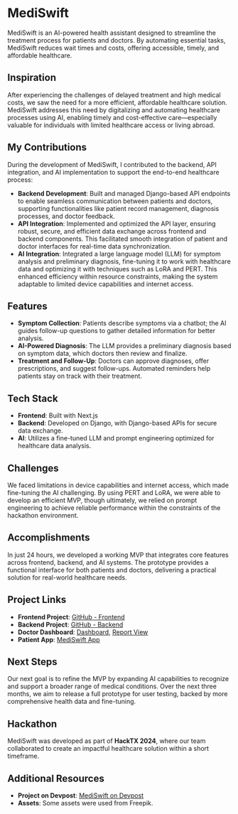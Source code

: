 # MediSwift

MediSwift is an AI-powered health assistant designed to streamline the treatment process for patients and doctors. By automating essential tasks, MediSwift reduces wait times and costs, offering accessible, timely, and affordable healthcare.

## Inspiration
After experiencing the challenges of delayed treatment and high medical costs, we saw the need for a more efficient, affordable healthcare solution. MediSwift addresses this need by digitalizing and automating healthcare processes using AI, enabling timely and cost-effective care—especially valuable for individuals with limited healthcare access or living abroad.

## My Contributions

During the development of MediSwift, I contributed to the backend, API integration, and AI implementation to support the end-to-end healthcare process:

- **Backend Development**: Built and managed Django-based API endpoints to enable seamless communication between patients and doctors, supporting functionalities like patient record management, diagnosis processes, and doctor feedback.
- **API Integration**: Implemented and optimized the API layer, ensuring robust, secure, and efficient data exchange across frontend and backend components. This facilitated smooth integration of patient and doctor interfaces for real-time data synchronization.
- **AI Integration**: Integrated a large language model (LLM) for symptom analysis and preliminary diagnosis, fine-tuning it to work with healthcare data and optimizing it with techniques such as LoRA and PERT. This enhanced efficiency within resource constraints, making the system adaptable to limited device capabilities and internet access.

## Features
- **Symptom Collection**: Patients describe symptoms via a chatbot; the AI guides follow-up questions to gather detailed information for better analysis.
- **AI-Powered Diagnosis**: The LLM provides a preliminary diagnosis based on symptom data, which doctors then review and finalize.
- **Treatment and Follow-Up**: Doctors can approve diagnoses, offer prescriptions, and suggest follow-ups. Automated reminders help patients stay on track with their treatment.

## Tech Stack
- **Frontend**: Built with Next.js
- **Backend**: Developed on Django, with Django-based APIs for secure data exchange.
- **AI**: Utilizes a fine-tuned LLM and prompt engineering optimized for healthcare data analysis.

## Challenges
We faced limitations in device capabilities and internet access, which made fine-tuning the AI challenging. By using PERT and LoRA, we were able to develop an efficient MVP, though ultimately, we relied on prompt engineering to achieve reliable performance within the constraints of the hackathon environment.

## Accomplishments
In just 24 hours, we developed a working MVP that integrates core features across frontend, backend, and AI systems. The prototype provides a functional interface for both patients and doctors, delivering a practical solution for real-world healthcare needs.

## Project Links
- **Frontend Project**: [GitHub - Frontend](https://github.com/iamnirmank/MediSwift-App-HackTx2024.git)
- **Backend Project**: [GitHub - Backend](https://github.com/iamnirmank/MediSwift-Api-HackTx2024.git)
- **Doctor Dashboard**: [Dashboard](https://mediswift.tech/doctordashboard), [Report View](https://mediswift.tech/reportdoctor)
- **Patient App**: [MediSwift App](https://mediswift.tech/)

## Next Steps
Our next goal is to refine the MVP by expanding AI capabilities to recognize and support a broader range of medical conditions. Over the next three months, we aim to release a full prototype for user testing, backed by more comprehensive health data and fine-tuning.

## Hackathon
MediSwift was developed as part of **HackTX 2024**, where our team collaborated to create an impactful healthcare solution within a short timeframe.

## Additional Resources
- **Project on Devpost**: [MediSwift on Devpost](https://devpost.com/software/mediswift)
- **Assets**: Some assets were used from Freepik.
